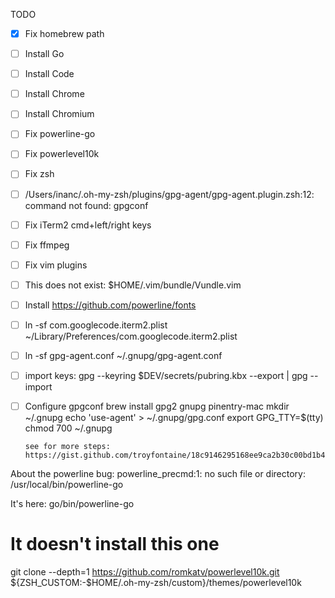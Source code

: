 TODO

- [x] Fix homebrew path
- [ ] Install Go
- [ ] Install Code
- [ ] Install Chrome
- [ ] Install Chromium
- [ ] Fix powerline-go
- [ ] Fix powerlevel10k
- [ ] Fix zsh
- [ ] /Users/inanc/.oh-my-zsh/plugins/gpg-agent/gpg-agent.plugin.zsh:12: command not found: gpgconf
- [ ] Fix iTerm2 cmd+left/right keys
- [ ] Fix ffmpeg
- [ ] Fix vim plugins
- [ ] This does not exist: $HOME/.vim/bundle/Vundle.vim
- [ ] Install https://github.com/powerline/fonts
- [ ] ln -sf com.googlecode.iterm2.plist ~/Library/Preferences/com.googlecode.iterm2.plist
- [ ] ln -sf gpg-agent.conf ~/.gnupg/gpg-agent.conf
- [ ] import keys: gpg --keyring $DEV/secrets/pubring.kbx --export | gpg --import
- [ ] Configure gpgconf
      brew install gpg2 gnupg pinentry-mac
      mkdir ~/.gnupg
      echo 'use-agent' > ~/.gnupg/gpg.conf
      export GPG_TTY=$(tty)
      chmod 700 ~/.gnupg
      
      see for more steps: https://gist.github.com/troyfontaine/18c9146295168ee9ca2b30c00bd1b41e

About the powerline bug:
powerline_precmd:1: no such file or directory: /usr/local/bin/powerline-go    

It's here: go/bin/powerline-go


# It doesn't install this one
git clone --depth=1 https://github.com/romkatv/powerlevel10k.git ${ZSH_CUSTOM:-$HOME/.oh-my-zsh/custom}/themes/powerlevel10k


